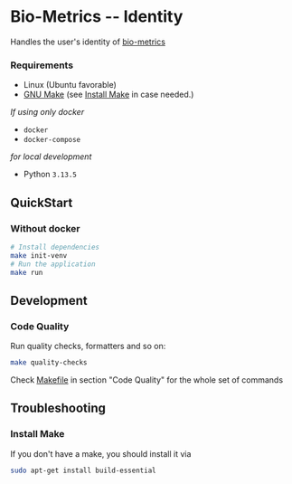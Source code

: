 Bio-Metrics -- Identity
=======================

Handles the user's identity of [bio-metrics](https://github.com/Koubae/bio-metrics)

### Requirements

* Linux (Ubuntu favorable)
* [GNU Make](https://www.gnu.org/software/make/manual/make.html) (see [Install Make](#install-make) in case needed.)

_If using only docker_

* `docker`
* `docker-compose`

_for local development_

* Python `3.13.5`


QuickStart
----------

### Without docker

```bash
# Install dependencies
make init-venv
# Run the application
make run
```

Development
-----------

### Code Quality

Run quality checks, formatters and so on:

```bash
make quality-checks
```

Check [Makefile](Makefile) in section "Code Quality" for the whole set of commands


Troubleshooting
---------------

### Install Make

If you don't have a make, you should install it via

```bash
sudo apt-get install build-essential
```
